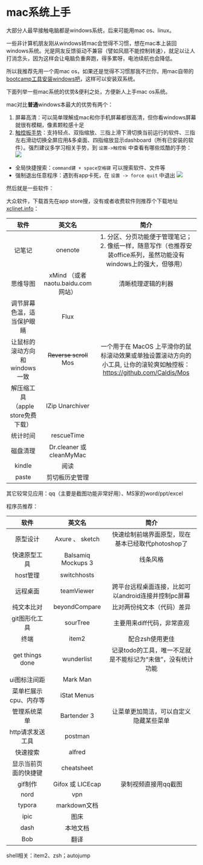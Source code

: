 # mac系统上手

大部分人最早接触电脑都是windows系统，后来可能用mac os、linux。

一些非计算机朋友刚从windows转mac会觉得不习惯，想在mac本上装回windows系统。光是网友反馈驱动不兼容（譬如风扇不能控制转速），就足以让人打消念头，因为这样会让电脑负重奔跑，得多累呀，电池续航也会降低。

所以我推荐先用一个周mac os，如果还是觉得不习惯那我不拦你，用mac自带的[bootcamp工具安装windows吧](https://zhuanlan.zhihu.com/p/34435136)，这样可以安装双系统。

下面列举一些mac系统的优势&便利之处，方便新人上手mac os系统。

mac对比**普通**windows本最大的优势有两个：
1. 屏幕高清：可以简单理解成mac和你手机屏幕都很高清，但你看windows屏幕就很有模糊，像素颗粒感十足
2. [触控板手势](https://zhuanlan.zhihu.com/p/35907832)：支持轻点、双指缩放、三指上滑下滑切换当前运行的软件、三指左右滑动切换全屏应用&多桌面、四指缩放显示dashboard（所有已安装的软件）。强烈建议多学习相关手势，到 `设置->触控板` 中查看有哪些炫酷的手势：![](http://ww3.sinaimg.cn/large/006tNc79gy1g4abz5stc4j313s0t4woq.jpg)

- 全局快捷搜索：`command建 + space空格键` 可以搜索软件、文件等
- 强制退出任意程序：遇到有app卡死，在 `设置 -> force quit` 中退出 ![](http://ww2.sinaimg.cn/large/006tNc79gy1g4ac1nqa5cj30ue0i8af3.jpg)

然后就是一些软件：

大众软件，下载首先在app store搜，没有或者收费软件则推荐个下载地址 [xclinet.info](https://xclient.info/)：

|软件|英文名|简介|
|:-----:|:-----:|:-----:|
|记笔记|onenote|1. 分区、分页功能便于管理笔记；2. 像纸一样，随意写作（也推荐安装office系列，虽然功能没有windows上的强大，但够用）|
|思维导图|xMind （或者 naotu.baidu.com 网站）|清晰梳理逻辑的利器|
|调节屏幕色温，适当保护眼睛|Flux||
|让鼠标的滚动方向和windows一致|~~Reverse scroll~~ Mos |一个用于在 MacOS 上平滑你的鼠标滚动效果或单独设置滚动方向的小工具, 让你的滚轮爽如触控板： https://github.com/Caldis/Mos|
|解压缩工具（apple store免费下载）|IZip Unarchiver||
|统计时间|rescueTime||
|磁盘清理|Dr.cleaner 或 cleanMyMac||
|kindle|阅读||
|paste|剪切板历史管理||

其它较常见应用：qq（主要是截图功能非常好用）、MS家的word/ppt/excel

程序员推荐：

|软件|英文名|简介|
|:-----:|:-----:|:-----:|
|原型设计|Axure 、 sketch|快速绘制前端界面原型，现在基本已经取代photoshop了|
|快速原型工具|Balsamiq Mockups 3|线条风格|
|host管理|switchhosts||
|远程桌面|teamViewer|跨平台远程桌面连接，比如可以android连接并控制pc屏幕|
|纯文本比对|beyondCompare|比对两份纯文本（代码）差异|
|git图形化工具|sourTree|主要用来diff代码，非常直观|
|终端|item2|配合zsh使用更佳|
|get things done|wunderlist|记录todo的工具，唯一不足就是不能标记为“未做”，没有统计功能|
|ui图标注间距|Mark Man||
|菜单栏展示cpu、内存等|iStat Menus||
|管理系统菜单|Bartender 3|让菜单更加简洁，可以自定义隐藏某些菜单|
|http请求发送工具|postman||
|快速搜索|alfred||
|显示当前页面的快捷键|cheatsheet||
|gif制作|Gifox 或 LICEcap|录制视频直接用qq截图|
|nord|vpn||
|typora|markdown文档||
|ipic|图床|
|dash|本地文档|
|Bob|翻译|

shell相关：item2、zsh；autojump